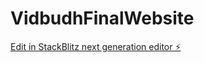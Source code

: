 # VidbudhFinalWebsite

[Edit in StackBlitz next generation editor ⚡️](https://stackblitz.com/~/github.com/PurnimaJagannathan/VidbudhFinalWebsite)